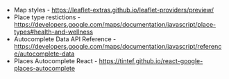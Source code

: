 - Map styles - https://leaflet-extras.github.io/leaflet-providers/preview/
- Place type restictions - https://developers.google.com/maps/documentation/javascript/place-types#health-and-wellness
- Autocomplete Data API Reference - https://developers.google.com/maps/documentation/javascript/reference/autocomplete-data
- Places Autocomplete React - https://tintef.github.io/react-google-places-autocomplete